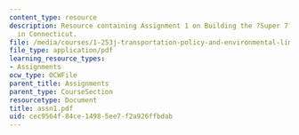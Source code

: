 ```yaml
---
content_type: resource
description: Resource containing Assignment 1 on Building the ?Super 7? Expressway
  in Connecticut.
file: /media/courses/1-253j-transportation-policy-and-environmental-limits-spring-2004/cec9564f84ce14985ee7f2a926ffbdab_assn1.pdf
file_type: application/pdf
learning_resource_types:
- Assignments
ocw_type: OCWFile
parent_title: Assignments
parent_type: CourseSection
resourcetype: Document
title: assn1.pdf
uid: cec9564f-84ce-1498-5ee7-f2a926ffbdab
---
```

